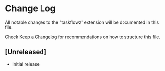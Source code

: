# Change Log

All notable changes to the "taskflowz" extension will be documented in this file.

Check [Keep a Changelog](http://keepachangelog.com/) for recommendations on how to structure this file.

## [Unreleased]

- Initial release
